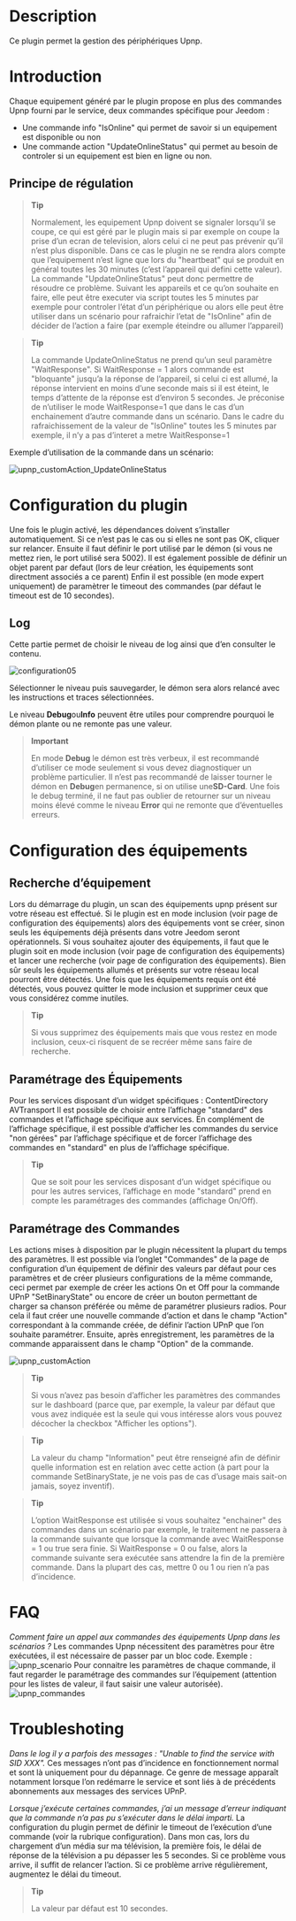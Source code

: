 Description
===========

Ce plugin permet la gestion des périphériques Upnp.

Introduction
============

Chaque equipement généré par le plugin propose en plus des commandes Upnp
fourni par le service, deux commandes spécifique pour Jeedom :
- Une commande info "IsOnline" qui permet de savoir si un equipement est disponible ou non
- Une commande action "UpdateOnlineStatus" qui permet au besoin de controler si un equipement est bien en ligne ou non.

Principe de régulation
----------------------

> **Tip**
>
> Normalement, les equipement Upnp doivent se signaler 
> lorsqu’il se coupe, ce qui est géré par le plugin mais si par 
> exemple on coupe la prise d’un ecran de television, alors celui
> ci ne peut pas prévenir qu’il n’est plus disponible. Dans ce cas 
> le plugin ne se rendra alors compte que l’equipement n’est 
> ligne que lors du "heartbeat" qui se produit en général toutes
> les 30 minutes (c’est l’appareil qui defini cette valeur). La 
> commande "UpdateOnlineStatus" peut donc permettre de 
> résoudre ce problème. Suivant les appareils et ce qu’on 
> souhaite en faire, elle peut être executer via script toutes les 5 
> minutes par exemple pour controler l’état d’un périphérique 
> ou alors elle peut être utiliser dans un scénario pour 
> rafraichir l’etat de "IsOnline" afin de décider de l’action a faire 
> (par exemple éteindre ou allumer l’appareil) 


> **Tip**
>
> La commande UpdateOnlineStatus ne prend qu’un seul paramètre "WaitResponse". 
> Si WaitResponse = 1 alors commande est "bloquante" jusqu’a la réponse 
> de l’appareil, si celui ci est allumé, la réponse intervient en moins 
> d’une seconde mais si il est éteint, le temps d’attente de la réponse est 
> d’environ 5 secondes. Je préconise de n’utiliser le mode WaitResponse=1 
> que dans le cas d’un enchainement d’autre commande dans un scénario. 
> Dans le cadre du rafraichissement de la valeur de "IsOnline" toutes les 5 minutes 
> par exemple, il n’y a pas d’interet a metre WaitResponse=1 

Exemple d’utilisation de la commande dans un scénario:


![upnp_customAction_UpdateOnlineStatus](../images/upnp_customAction_UpdateOnlineStatus.png)

Configuration du plugin
=======================

Une fois le plugin activé, les dépendances doivent s’installer automatiquement. 
Si ce n’est pas le cas ou si elles ne sont pas OK, cliquer sur relancer.
Ensuite il faut définir le port utilisé par le démon (si vous ne mettez rien, 
le port utilisé sera 5002).
Il est également possible de définir un objet parent par defaut 
(lors de leur création, les équipements sont directment associés a ce parent)
Enfin il est possible (en mode expert uniquement) de paramètrer le timeout des 
commandes (par défaut le timeout est de 10 secondes).

Log
---

Cette partie permet de choisir le niveau de log ainsi que d’en consulter
le contenu.

![configuration05](../images/configuration05.png)

Sélectionner le niveau puis sauvegarder, le démon sera alors relancé
avec les instructions et traces sélectionnées.

Le niveau **Debug**ou**Info** peuvent être utiles pour comprendre
pourquoi le démon plante ou ne remonte pas une valeur.

> **Important**
>
> En mode **Debug** le démon est très verbeux, il est recommandé
> d’utiliser ce mode seulement si vous devez diagnostiquer un problème
> particulier. Il n’est pas recommandé de laisser tourner le démon en
> **Debug**en permanence, si on utilise une**SD-Card**. Une fois le
> debug terminé, il ne faut pas oublier de retourner sur un niveau moins
> élevé comme le niveau **Error** qui ne remonte que d’éventuelles
> erreurs.

Configuration des équipements
=============================

Recherche d’équipement
----------------------

Lors du démarrage du plugin, un scan des équipements upnp présent 
sur votre réseau est effectué.
Si le plugin est en mode inclusion (voir page de configuration des équipements) 
alors des équipements vont se créer, sinon seuls les équipements déjà présents
dans votre Jeedom seront opérationnels. Si vous souhaitez ajouter des équipements,
il faut que le plugin soit en mode inclusion (voir page de configuration des équipements)
et lancer une recherche (voir page de configuration des équipements). 
Bien sûr seuls les équipements allumés et présents sur votre réseau local 
pourront être détectés.
Une fois que les équipements requis ont été détectés, vous pouvez quitter 
le mode inclusion et supprimer ceux que vous considérez comme inutiles.

> **Tip**
>
> Si vous supprimez des équipements mais que vous restez en mode inclusion, 
> ceux-ci risquent de se recréer même sans faire de recherche. 

Paramétrage des Équipements
---------------------------

Pour les services disposant d’un widget spécifiques :
ContentDirectory
AVTransport
Il est possible de choisir entre l’affichage "standard" des commandes et 
l’affichage spécifique aux services. En complément de l’affichage spécifique, 
il est possible d’afficher les commandes du service "non gérées" par l’affichage 
spécifique et de forcer l’affichage des commandes en "standard" en plus 
de l’affichage spécifique.

> **Tip**
>
> Que se soit pour les services disposant d’un widget spécifique ou pour les autres 
> services, l’affichage en mode "standard" prend en compte les paramétrages 
> des commandes (affichage On/Off). 

Paramétrage des Commandes
-------------------------

Les actions mises à disposition par le plugin nécessitent la plupart 
du temps des paramètres. Il est possible via l’onglet "Commandes" de 
la page de configuration d’un équipement de définir des valeurs par 
défaut pour ces paramètres et de créer plusieurs configurations de la 
même commande, ceci permet par exemple de créer les actions On et Off 
pour la commande UPnP "SetBinaryState" ou encore de créer un bouton permettant 
de charger sa chanson préférée ou même de paramétrer plusieurs radios. 
Pour cela il faut créer une nouvelle commande d’action et dans le champ "Action" 
correspondant à la commande créée, de définir l’action UPnP que l’on souhaite 
paramétrer. Ensuite, après enregistrement, les paramètres de la commande 
apparaissent dans le champ "Option" de la commande.

![upnp_customAction](../images/upnp_customAction.png)

> **Tip**
>
> Si vous n’avez pas besoin d’afficher les paramètres des commandes 
> sur le dashboard (parce que, par exemple, la valeur par défaut que 
> vous avez indiquée est la seule qui vous intéresse alors vous pouvez 
> décocher la checkbox "Afficher les options"). 

> **Tip**
>
> La valeur du champ "Information" peut être renseigné afin de définir 
> quelle information est en relation avec cette action (à part pour la 
> commande SetBinaryState, je ne vois pas de cas d’usage mais sait-on 
> jamais, soyez inventif). 

> **Tip**
>
> L’option WaitResponse est utilisée si vous souhaitez "enchainer" 
> des commandes dans un scénario par exemple, le traitement ne passera
> à la commande suivante que lorsque la commande avec WaitResponse = 1 
> ou true sera finie. Si WaitResponse = 0 ou false, alors la commande 
> suivante sera exécutée sans attendre la fin de la première commande. 
> Dans la plupart des cas, mettre 0 ou 1 ou rien n’a pas d’incidence. 


FAQ
===
_Comment faire un appel aux commandes des équipements Upnp dans les scénarios ?_
Les commandes Upnp nécessitent des paramètres pour être exécutées, il est nécessaire de passer par un bloc code. 
Exemple :
![upnp_scenario](../images/upnp_scenario.png)
Pour connaitre les paramètres de chaque commande, il faut regarder le paramétrage des commandes sur l’équipement 
(attention pour les listes de valeur, il faut saisir une valeur autorisée).
![upnp_commandes](../images/upnp_commandes.png)


Troubleshoting
==============
_Dans le log il y a parfois des messages : "Unable to find the service with SID XXX"._
Ces messages n’ont pas d’incidence en fonctionnement normal et sont là uniquement 
pour du dépannage. Ce genre de message apparaît notamment lorsque l’on redémarre 
le service et sont liés à de précédents abonnements aux messages des services UPnP.

_Lorsque j’exécute certaines commandes, j’ai un message d’erreur indiquant que la commande n’a pas pu s’exécuter dans le délai imparti._
La configuration du plugin permet de définir le timeout de l’exécution d’une 
commande (voir la rubrique configuration). Dans mon cas, lors du chargement 
d’un média sur ma télévision, la première fois, le délai de réponse de la télévision 
a pu dépasser les 5 secondes. Si ce problème vous arrive, il suffit de relancer l’action. 
Si ce problème arrive régulièrement, augmentez le délai du timeout.

> **Tip**
>
> La valeur par défaut est 10 secondes. 















